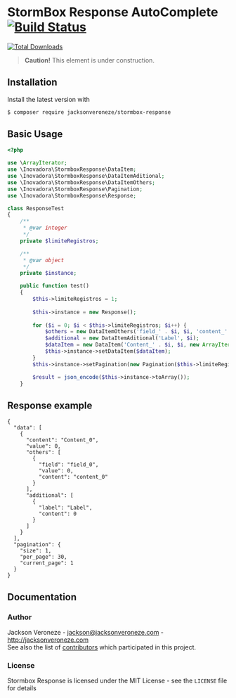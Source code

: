 # StormBox Response AutoComplete [![Build Status](https://travis-ci.org/jacksonveroneze/stormbox-response.svg?branch=master)](https://travis-ci.org/jacksonveroneze/stormbox-response)

[![Total Downloads](https://img.shields.io/packagist/dt/jacksonveroneze/stormbox-response.svg)](https://packagist.org/packages/jacksonveroneze/stormbox-response)


> **Caution!** This element is under construction.

## Installation

Install the latest version with

```bash
$ composer require jacksonveroneze/stormbox-response
```

## Basic Usage

```php
<?php

use \ArrayIterator;
use \Inovadora\StormboxResponse\DataItem;
use \Inovadora\StormboxResponse\DataItemAditional;
use \Inovadora\StormboxResponse\DataItemOthers;
use \Inovadora\StormboxResponse\Pagination;
use \Inovadora\StormboxResponse\Response;

class ResponseTest
{
    /**
     * @var integer
     */
    private $limiteRegistros;

    /**
     * @var object
     */
    private $instance;

    public function test()
    {
        $this->limiteRegistros = 1;
        
        $this->instance = new Response();
        
        for ($i = 0; $i < $this->limiteRegistros; $i++) {
            $others = new DataItemOthers('field_' . $i, $i, 'content_' . $i);
            $additional = new DataItemAditional('Label', $i);
            $dataItem = new DataItem('Content_' . $i, $i, new ArrayIterator([$others]), new ArrayIterator([$additional]));
            $this->instance->setDataItem($dataItem);
        }
        $this->instance->setPagination(new Pagination($this->limiteRegistros, 30, 1));

		$result = json_encode($this->instance->toArray());
    }

```

## Response example
```
{
  "data": [
    {
      "content": "Content_0",
      "value": 0,
      "others": [
        {
          "field": "field_0",
          "value": 0,
          "content": "content_0"
        }
      ],
      "additional": [
        {
          "label": "Label",
          "content": 0
        }
      ]
    }
  ],
  "pagination": {
    "size": 1,
    "per_page": 30,
    "current_page": 1
  }
}
```

## Documentation

### Author

Jackson Veroneze - <jackson@jacksonveroneze.com> - <http://jacksonveroneze.com><br />
See also the list of [contributors](https://github.com/jacksonveroneze/stormbox-response/graphs/contributors) which participated in this project.

### License

Stormbox Response is licensed under the MIT License - see the `LICENSE` file for details
